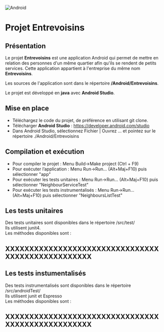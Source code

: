 ![Android](https://img.shields.io/badge/Android-Studio-blue)
# Projet Entrevoisins
## Présentation 
Le projet __Entrevoisins__ est une application Android qui permet de mettre en relation des personnes d'un même quartier afin qu'ils se rendent de petits services.
Cette application appartient à l'entreprise du même nom __Entrevoisins__.

Les sources de l'application sont dans le répertoire __/Android/Entrevoisins__.

Le projet est développé en __java__ avec __Android Studio__.

## Mise en place
- Téléchargez le code du projet, de préférence en utilisant git clone.  
- Télécharger __Android Studio__ : <https://developer.android.com/studio>  
- Dans Android Studio, sélectionnez Fichier | Ouvrez ... et pointez sur le répertoire ./Android/Entrevoisins  

## Compilation et exécution
- Pour compiler le projet : Menu Build->Make project (Ctrl + F9)  
- Pour exécuter l’application : Menu Run->Run… (Alt+Maj+F10) puis sélectionner "app"  
- Pour exécuter les tests unitaires : Menu Run->Run… (Alt+Maj+F10) puis sélectionner "NeighbourServiceTest"  
- Pour exécuter les tests instrumentalisés : Menu Run->Run… (Alt+Maj+F10) puis sélectionner "NeighboursListTest"  

## Les tests unitaires
Des tests unitaires sont disponibles dans le répertoire /src/test/  
Ils utilisent junit4.  
Les méthodes disponibles sont :  
## XXXXXXXXXXXXXXXXXXXXXXXXXXXXXXXXXXXXXXXXXXXXXXXXXX

## Les tests instumentalisés
Des tests instrumentalisés sont disponibles dans le répertoire /src/androidTest/  
Ils utilisent junit et Espresso  
Les méthodes disponibles sont :  
## XXXXXXXXXXXXXXXXXXXXXXXXXXXXXXXXXXXXXXXXXXXXXXXXXX

